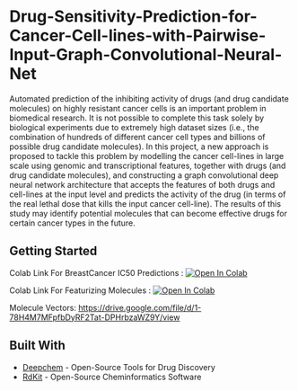 # Drug-Sensitivity-Prediction-for-Cancer-Cell-lines-with-Pairwise-Input-Graph-Convolutional-Neural-Net

Automated prediction of the inhibiting activity of drugs (and drug candidate molecules) on highly resistant cancer cells is an important problem in biomedical research. It is not possible to complete this task solely by biological experiments due to extremely high dataset sizes (i.e., the combination of hundreds of different cancer cell types and billions of possible drug candidate molecules). In this project, a new approach is proposed to tackle this problem by modelling the cancer cell-lines in large scale using genomic and transcriptional features, together with drugs (and drug candidate molecules), and constructing a graph convolutional deep neural network architecture that accepts the features of both drugs and cell-lines at the input level and predicts the activity of the drug (in terms of the real lethal dose that kills the input cancer cell-line). The results of this study may identify potential molecules that can become effective drugs for certain cancer types in the future.

## Getting Started

Colab Link For BreastCancer IC50 Predictions : [![Open In Colab](https://colab.research.google.com/assets/colab-badge.svg)](https://colab.research.google.com/drive/100yzaq4fQv5cuot3QZBka7jg1pZuFkK9?usp=sharing)

Colab Link For Featurizing Molecules : [![Open In Colab](https://colab.research.google.com/assets/colab-badge.svg)](https://colab.research.google.com/drive/1letxKjnSHW7-2ucs3SrTTXnlqtBoEaN0?usp=sharing)

Molecule Vectors: https://drive.google.com/file/d/1-78H4M7MFpfbDyRF2Tat-DPHrbzaWZ9Y/view

## Built With

* [Deepchem](https://deepchem.readthedocs.io/en/latest/) - Open-Source Tools for Drug Discovery
* [RdKit](https://www.rdkit.org/) - Open-Source Cheminformatics Software


